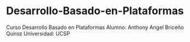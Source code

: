 # Desarrollo-Basado-en-Plataformas
Curso Desarrollo Basado en Plataformas
Alumno: Anthony Angel Briceño Quiroz
Universidad: UCSP
